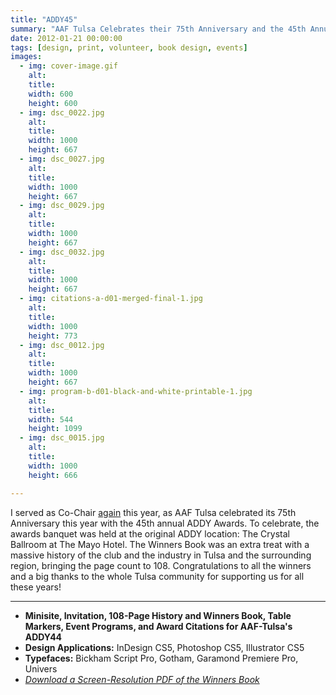 ```yaml
---
title: "ADDY45"
summary: "AAF Tulsa Celebrates their 75th Anniversary and the 45th Annual ADDY Awards in Style."
date: 2012-01-21 00:00:00
tags: [design, print, volunteer, book design, events]
images:
  - img: cover-image.gif
    alt:
    title:
    width: 600
    height: 600
  - img: dsc_0022.jpg
    alt:
    title:
    width: 1000
    height: 667
  - img: dsc_0027.jpg
    alt:
    title:
    width: 1000
    height: 667
  - img: dsc_0029.jpg
    alt:
    title:
    width: 1000
    height: 667
  - img: dsc_0032.jpg
    alt:
    title:
    width: 1000
    height: 667
  - img: citations-a-d01-merged-final-1.jpg
    alt:
    title:
    width: 1000
    height: 773
  - img: dsc_0012.jpg
    alt:
    title:
    width: 1000
    height: 667
  - img: program-b-d01-black-and-white-printable-1.jpg
    alt:
    title:
    width: 544
    height: 1099
  - img: dsc_0015.jpg
    alt:
    title:
    width: 1000
    height: 666

---
```


<p>I served as Co-Chair <a href="/project/addy44">again</a> this year, as AAF Tulsa celebrated its 75th Anniversary this year with the 45th annual ADDY Awards. To celebrate, the awards banquet was held at the original ADDY location: The Crystal Ballroom at The Mayo Hotel. The Winners Book was an extra treat with a massive history of the club and the industry in Tulsa and the surrounding region, bringing the page count to 108. Congratulations to all the winners and a big thanks to the whole Tulsa community for supporting us for all these years!</p>

---

<ul><li><strong>Minisite, Invitation, 108-Page History and Winners Book, Table Markers, Event Programs, and Award Citations for AAF-Tulsa's ADDY44</strong></li><li><strong>Design Applications:</strong>&nbsp;InDesign CS5, Photoshop CS5, Illustrator CS5</li><li><strong>Typefaces:</strong>&nbsp;Bickham Script Pro, Gotham, Garamond Premiere Pro, Univers</li><li><a title="ADDY45 Winners Book" href="/pdf/aaft-addy45-book.pdf" target="_blank"><em>Download a Screen-Resolution PDF of the Winners Book</em></a></li></ul>
